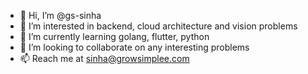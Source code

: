 - 👋 Hi, I’m @gs-sinha
- 👀 I’m interested in backend, cloud architecture and vision problems
- 🌱 I’m currently learning golang, flutter, python 
- 💞️ I’m looking to collaborate on any interesting problems
- 📫 Reach me at sinha@growsimplee.com

<!---
gs-sinha/gs-sinha is a ✨ special ✨ repository because its `README.md` (this file) appears on your GitHub profile.
You can click the Preview link to take a look at your changes.
--->
